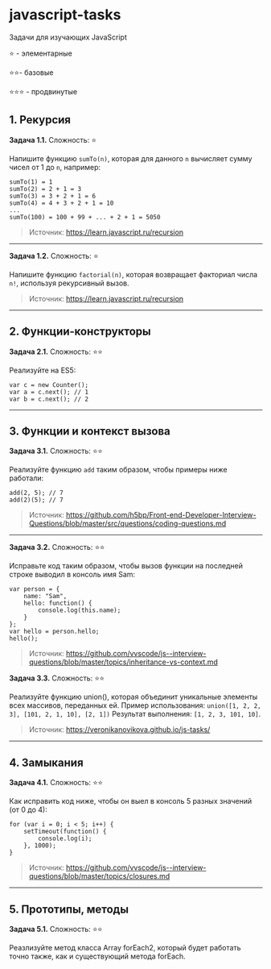 # javascript-tasks
Задачи для изучающих JavaScript

:star: - элементарные

:star::star:- базовые

:star::star::star: - продвинутые

## 1. Рекурсия

**Задача 1.1.** 
Сложность: :star:

Напишите функцию ```sumTo(n)```, которая для данного ```n``` вычисляет сумму чисел от 1 до ```n```, например:

```
sumTo(1) = 1
sumTo(2) = 2 + 1 = 3
sumTo(3) = 3 + 2 + 1 = 6
sumTo(4) = 4 + 3 + 2 + 1 = 10
...
sumTo(100) = 100 + 99 + ... + 2 + 1 = 5050
```

> Источник: https://learn.javascript.ru/recursion

---

**Задача 1.2.**
Сложность: :star:

Напишите функцию ```factorial(n)```, которая возвращает факториал числа ```n!```, используя рекурсивный вызов.

> Источник: https://learn.javascript.ru/recursion

---

## 2. Функции-конструкторы

**Задача 2.1.** 
Сложность: :star::star:

Реализуйте на ES5:

```
var c = new Counter();
var a = c.next(); // 1
var b = c.next(); // 2
```

---

## 3. Функции и контекст вызова

**Задача 3.1.** 
Сложность: :star::star:

Реализуйте функцию ```add``` таким образом, чтобы примеры ниже работали:

```
add(2, 5); // 7
add(2)(5); // 7
```

> Источник: https://github.com/h5bp/Front-end-Developer-Interview-Questions/blob/master/src/questions/coding-questions.md

---

**Задача 3.2.** 
Сложность: :star::star:

Исправьте код таким образом, чтобы вызов функции на последней строке выводил в консоль имя Sam:

```
var person = {
    name: "Sam",
    hello: function() {
        console.log(this.name);
    }
};
var hello = person.hello;
hello(); 
```

> Источник: https://github.com/vvscode/js--interview-questions/blob/master/topics/inheritance-vs-context.md

**Задача 3.3.** 
Сложность: :star::star:

Реализуйте функцию union(), которая объединит уникальные элементы всех массивов, переданных ей.
Пример использования: ```union([1, 2, 2, 3], [101, 2, 1, 10], [2, 1])```
Результат выполнения: ```[1, 2, 3, 101, 10]```.

> Источник: https://veronikanovikova.github.io/js-tasks/

---

## 4. Замыкания
**Задача 4.1.** 
Сложность: :star::star:

Как исправить код ниже, чтобы он выел в консоль 5 разных значений (от 0 до 4):

```
for (var i = 0; i < 5; i++) {
    setTimeout(function() {
        console.log(i);
    }, 1000);
}
```

> Источник: https://github.com/vvscode/js--interview-questions/blob/master/topics/closures.md

---

## 5. Прототипы, методы
**Задача 5.1.** 
Сложность: :star::star:

Реазлизуйте метод класса Array forEach2, который будет работать точно также, как и существующий метода forEach. 
